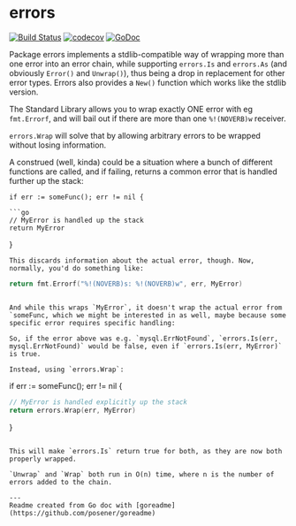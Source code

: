 # errors

[![Build Status](https://travis-ci.org/adamhassel/errors.svg?branch=master)](https://travis-ci.org/adamhassel/errors)
[![codecov](https://codecov.io/gh/adamhassel/errors/branch/master/graph/badge.svg)](https://codecov.io/gh/adamhassel/errors)
[![GoDoc](https://img.shields.io/badge/pkg.go.dev-doc-blue)](http://pkg.go.dev/github.com/adamhassel/errors)

Package errors implements a stdlib-compatible way of wrapping more than
one error into an error chain, while supporting `errors.Is` and `errors.As` (and
obviously `Error()` and `Unwrap()`), thus being a drop in replacement for other
error types. Errors also provides a `New()` function which works like the stdlib version.

The Standard Library allows you to wrap exactly ONE error with eg
`fmt.Errorf`, and will bail out if there are more than one `%!(NOVERB)w` receiver.

`errors.Wrap` will solve that by allowing arbitrary errors to be wrapped without losing information.

A construed (well, kinda) could be a situation where a bunch of different functions are called, and if failing, returns a common error that is handled further up the stack:
```
if err := someFunc(); err != nil {

```go
// MyError is handled up the stack
return MyError
```

}
```
This discards information about the actual error, though. Now, normally, you'd do something like:
```

```go
return fmt.Errorf("%!(NOVERB)s: %!(NOVERB)w", err, MyError)
```

```

And while this wraps `MyError`, it doesn't wrap the actual error from `someFunc, which we might be interested in as well, maybe because some specific error requires specific handling:

So, if the error above was e.g. `mysql.ErrNotFound`, `errors.Is(err, mysql.ErrNotFound)` would be false, even if `errors.Is(err, MyError)` is true.

Instead, using `errors.Wrap`:

```
if err := someFunc(); err != nil {

```go
// MyError is handled explicitly up the stack
return errors.Wrap(err, MyError)
```

}
```

This will make `errors.Is` return true for both, as they are now both properly wrapped.

`Unwrap` and `Wrap` both run in O(n) time, where n is the number of errors added to the chain.

---
Readme created from Go doc with [goreadme](https://github.com/posener/goreadme)
